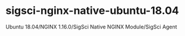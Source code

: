 # sigsci-nginx-native-ubuntu-18.04
Ubuntu 18.04/NGINX 1.16.0/SigSci Native NGINX Module/SigSci Agent
